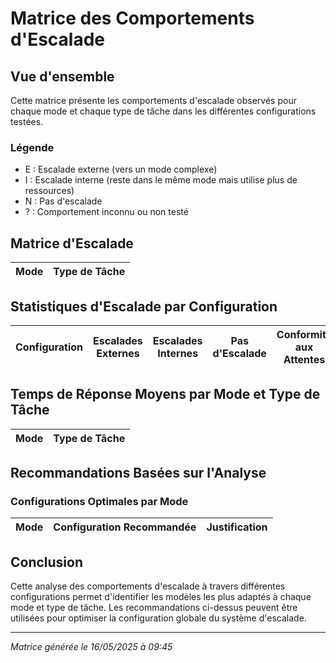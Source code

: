 # Matrice des Comportements d'Escalade

## Vue d'ensemble

Cette matrice présente les comportements d'escalade observés pour chaque mode et chaque type de tâche dans les différentes configurations testées.

### Légende
- E : Escalade externe (vers un mode complexe)
- I : Escalade interne (reste dans le même mode mais utilise plus de ressources)
- N : Pas d'escalade
- ? : Comportement inconnu ou non testé

## Matrice d'Escalade
| Mode | Type de Tâche |
|------|--------------|
## Statistiques d'Escalade par Configuration

| Configuration | Escalades Externes | Escalades Internes | Pas d'Escalade | Conformité aux Attentes |
|---------------|-------------------|-------------------|----------------|------------------------|
## Temps de Réponse Moyens par Mode et Type de Tâche
| Mode | Type de Tâche |
|------|--------------|
## Recommandations Basées sur l'Analyse

### Configurations Optimales par Mode

| Mode | Configuration Recommandée | Justification |
|------|--------------------------|---------------|
## Conclusion

Cette analyse des comportements d'escalade à travers différentes configurations permet d'identifier les modèles les plus adaptés à chaque mode et type de tâche. Les recommandations ci-dessus peuvent être utilisées pour optimiser la configuration globale du système d'escalade.

---

*Matrice générée le 16/05/2025 à 09:45*
